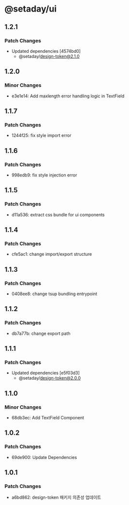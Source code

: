 # @setaday/ui

## 1.2.1

### Patch Changes

- Updated dependencies [4574bd0]
  - @setaday/design-token@2.1.0

## 1.2.0

### Minor Changes

- e3e1e14: Add maxlength error handling logic in TextField

## 1.1.7

### Patch Changes

- 1244f25: fix style import error

## 1.1.6

### Patch Changes

- 998edb9: fix style injection error

## 1.1.5

### Patch Changes

- d11a536: extract css bundle for ui components

## 1.1.4

### Patch Changes

- cfe5ac1: change import/export structure

## 1.1.3

### Patch Changes

- 0408ee8: change tsup bundling entrypoint

## 1.1.2

### Patch Changes

- db7a77b: change export path

## 1.1.1

### Patch Changes

- Updated dependencies [e5f03d3]
  - @setaday/design-token@2.0.0

## 1.1.0

### Minor Changes

- 68db3ec: Add TextField Component

## 1.0.2

### Patch Changes

- 69de900: Update Dependencies

## 1.0.1

### Patch Changes

- a6bd862: design-token 패키지 의존성 업데이트
